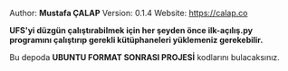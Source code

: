 
Author: **Mustafa ÇALAP**
Version: 0.1.4
Website: https://calap.co

**UFS'yi düzgün çalıştırabilmek için her şeyden önce ilk-açılış.py programını çalıştırıp gerekli kütüphaneleri yüklemeniz gerekebilir.**

Bu depoda **UBUNTU FORMAT SONRASI PROJESİ** kodlarını bulacaksınız.
